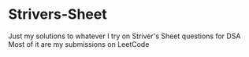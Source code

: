 # Strivers-Sheet
Just my solutions to whatever I try on Striver's Sheet questions for DSA
Most of it are my submissions on LeetCode
